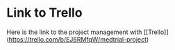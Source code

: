 
# Link to Trello

Here is the link to the project management with [[Trello]] (https://trello.com/b/EJ6RMfqW/medtrial-project)
